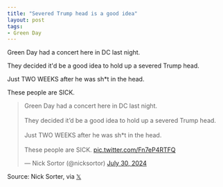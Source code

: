 ```yaml
---
title: "Severed Trump head is a good idea"
layout: post
tags:
- Green Day
---
```


Green Day had a concert here in DC last night.

They decided it'd be a good idea to hold up a severed Trump head.

Just TWO WEEKS after he was sh*t in the head.

These people are SICK.

<blockquote class="twitter-tweet"><p lang="en" dir="ltr">Green Day had a concert here in DC last night.<br /><br />They decided it’d be a good idea to hold up a severed Trump head.<br /><br />Just TWO WEEKS after he was sh*t in the head.<br /><br />These people are SICK. <a href="https://t.co/Fn7eP4RTFQ">pic.twitter.com/Fn7eP4RTFQ</a></p>&mdash; Nick Sortor (@nicksortor) <a href="https://twitter.com/nicksortor/status/1818292038439207075?ref_src=twsrc%5Etfw">July 30, 2024</a></blockquote> <script async src="https://platform.twitter.com/widgets.js" charset="utf-8"></script>

Source: Nick Sorter, via [𝕏](https://x.com)
